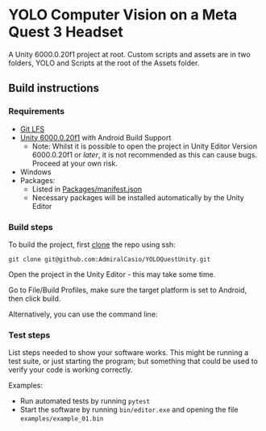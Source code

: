 # YOLO Computer Vision on a Meta Quest 3 Headset

A Unity 6000.0.20f1 project at root. Custom scripts and assets are in two folders, YOLO and Scripts at the root of the Assets folder.

## Build instructions

### Requirements

- [Git LFS](https://git-lfs.com/)
- [Unity 6000.0.20f1](https://unity.com/releases/editor/whats-new/6000.0.20#installs) with Android Build Support
  - Note: Whilst it is possible to open the project in Unity Editor Version 6000.0.20f1 or *later*, it is not recommended as this can cause bugs. Proceed at your own risk.
- Windows
- Packages:
  - Listed in [Packages/manifest.json](Packages/manifest.json)
  - Necessary packages will be installed automatically by the Unity Editor

### Build steps

To build the project, first [clone](https://docs.github.com/en/repositories/creating-and-managing-repositories/cloning-a-repository) the repo using ssh:

    git clone git@github.com:AdmiralCasio/YOLOQuestUnity.git

Open the project in the Unity Editor - this may take some time.

Go to File/Build Profiles, make sure the target platform is set to Android, then click build.

Alternatively, you can use the command line:

### Test steps

List steps needed to show your software works. This might be running a test suite, or just starting the program; but something that could be used to verify your code is working correctly.

Examples:

* Run automated tests by running `pytest`
* Start the software by running `bin/editor.exe` and opening the file `examples/example_01.bin`

